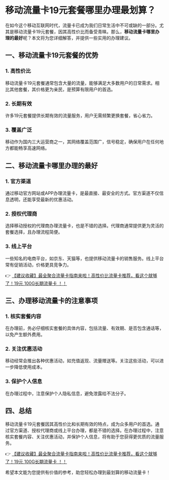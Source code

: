 # 移动流量卡19元套餐哪里办理最划算？

在如今这个移动互联网时代，流量卡已成为我们日常生活中不可或缺的一部分。尤其是移动流量卡19元套餐，因其高性价比而备受青睐。那么，**移动流量卡哪里办理的最好**呢？本文将为您详细解答，并提供一些实用的办理建议。

## 一、移动流量卡19元套餐的优势

### 1. 高性价比
移动流量卡19元套餐通常包含大量的流量，能够满足大多数用户的日常需求。相比其他套餐，其价格更为亲民，是预算有限用户的首选。

### 2. 长期有效
许多19元套餐提供长期有效的流量服务，用户无需频繁更换套餐，省心省力。

### 3. 覆盖广泛
移动作为国内三大运营商之一，其网络覆盖范围广，信号稳定，确保用户在任何地方都能畅享高速网络。

## 二、移动流量卡哪里办理的最好

### 1. 官方渠道
通过移动官方网站或APP办理流量卡，是最直接、最安全的方式。官方渠道不仅信息透明，还能享受最新的优惠活动。

### 2. 授权代理商
选择移动授权的代理商办理流量卡，也是不错的选择。代理商通常提供更为灵活的套餐选择，且办理流程简便。

### 3. 线上平台
一些知名的电商平台，如京东、天猫等，也提供移动流量卡的销售服务。线上平台常有促销活动，价格更具竞争力。

👉 [【建议收藏】最全聚合流量卡指南来啦！高性价比流量卡推荐，看这个就够了！19元 100G长期流量卡 ！！](https://bit.ly/Liuliangka)

## 三、办理移动流量卡的注意事项

### 1. 核实套餐内容
在办理前，务必仔细核实套餐的具体内容，包括流量、有效期、是否包含通话等，以免产生额外费用。

### 2. 关注优惠活动
移动经常会推出各种优惠活动，如充值返现、流量赠送等。关注这些活动，可以进一步降低使用成本。

### 3. 保护个人信息
在办理过程中，注意保护个人隐私信息，避免泄露给不法分子。

## 四、总结

移动流量卡19元套餐因其高性价比和长期有效的特点，成为众多用户的首选。通过官方渠道、授权代理商或线上平台办理，都是不错的选择。在办理过程中，注意核实套餐内容、关注优惠活动，并保护个人信息，将有助于您获得更优质的流量服务。

👉 [【建议收藏】最全聚合流量卡指南来啦！高性价比流量卡推荐，看这个就够了！19元 100G长期流量卡 ！！](https://bit.ly/Liuliangka)

希望本文能为您提供有价值的参考，助您轻松办理到最划算的移动流量卡！